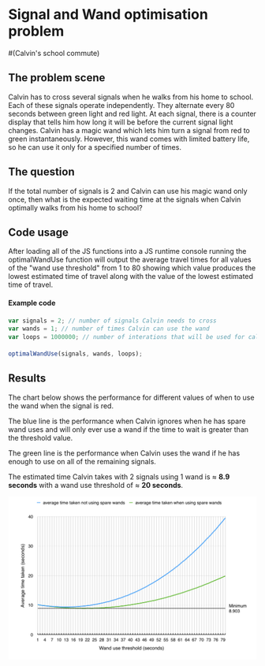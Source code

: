 # Signal and Wand optimisation problem 
#(Calvin's school commute)  


## The problem scene
Calvin has to cross several signals when he walks from his home to school. Each of these signals operate independently. They alternate every 80 seconds between green light and red light. At each signal, there is a counter display that tells him how long it will be before the current signal light changes. Calvin has a magic wand which lets him turn a signal from red to green instantaneously. However, this wand comes with limited battery life, so he can use it only for a specified number of times.

## The question
If the total number of signals is 2 and Calvin can use his magic wand only once, then what is the expected waiting time at the signals when Calvin optimally walks from his home to school?

## Code usage
After loading all of the JS functions into a JS runtime console running the optimalWandUse function will output the average travel times for all values of the "wand use threshold" from 1 to 80 showing which value produces the lowest estimated time of travel along with the value of the lowest estimated time of travel.

#### Example code
```javascript
var signals = 2; // number of signals Calvin needs to cross
var wands = 1; // number of times Calvin can use the wand
var loops = 1000000; // number of interations that will be used for calculating the average

optimalWandUse(signals, wands, loops);
```

## Results
The chart below shows the performance for different values of when to use the wand when the signal is red.

The blue line is the performance when Calvin ignores when he has spare wand uses and will only ever use a wand if the time to wait is greater than the threshold value.

The green line is the performance when Calvin uses the wand if he has enough to use on all of the remaining signals.

The estimated time Calvin takes with 2 signals using 1 wand is ≈ **8.9 seconds** with a wand use threshold of  ≈ **20 seconds**.


![Optimisation chart][chart]

[chart]: https://github.com/ZackAkil/Java-Script-signal-wand-optimisation/blob/master/optimisation.chart.png "Optimisation chart"
